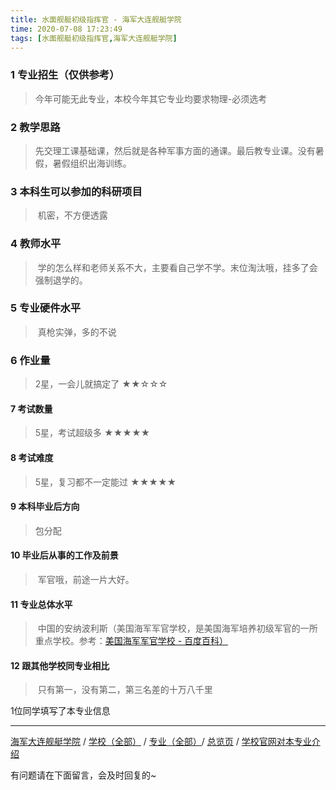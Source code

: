 ```yaml
---
title: 水面舰艇初级指挥官 - 海军大连舰艇学院
time: 2020-07-08 17:23:49
tags: [水面舰艇初级指挥官,海军大连舰艇学院]
---
```

### 1 专业招生（仅供参考）  
> 今年可能无此专业，本校今年其它专业均要求物理-必须选考

### 2 教学思路
> 先交理工课基础课，然后就是各种军事方面的通课。最后教专业课。没有暑假，暑假组织出海训练。

### 3 本科生可以参加的科研项目
> 机密，不方便透露

### 4 教师水平
> 学的怎么样和老师关系不大，主要看自己学不学。末位淘汰哦，挂多了会强制退学的。

### 5 专业硬件水平
> 真枪实弹，多的不说

### 6 作业量
>2星，一会儿就搞定了
★★☆☆☆

#### 7 考试数量
>5星，考试超级多
★★★★★

#### 8 考试难度
> 5星，复习都不一定能过
★★★★★

#### 9 本科毕业后方向
> 包分配

#### 10 毕业后从事的工作及前景
> 军官哦，前途一片大好。

#### 11 专业总体水平
> 中国的安纳波利斯（美国海军军官学校，是美国海军培养初级军官的一所重点学校。参考：[美国海军军官学校 - 百度百科）
](http://baike.baidu.com/link?url=g_s7GHZInuoDMEcShQyw8NS2AZac6mq9U-90m4Ip6MGShep0_NnnLeT7Z-PTmZXD37k3Sg-cocuvRuoZImyCyPbYYQKs6p-kDO0h8Mn25gpQpQ85GmhnIpLrg3xXZzc5W8ptqhyxNK_zmu1vRBBVl8c8Bz7mhtK_Mfu0q241YLNV7XtKGak_3VTp4yGI8CY5)

#### 12 跟其他学校同专业相比
> 只有第一，没有第二，第三名差的十万八千里


1位同学填写了本专业信息

***

[海军大连舰艇学院](https://univgo.github.io/2020/07/08/03aae8c57844) / [学校（全部）](
https://univgo.github.io/2020/07/08/3efa6bcca419) / [专业（全部）](https://univgo.github.io/2020/07/08/2d4c6d3552c2)/ [总览页](https://univgo.github.io/2020/07/08/445daeb4fa00) / [学校官网对本专业介绍](http://navy.81.cn/style/23625.files/)


有问题请在下面留言，会及时回复的~